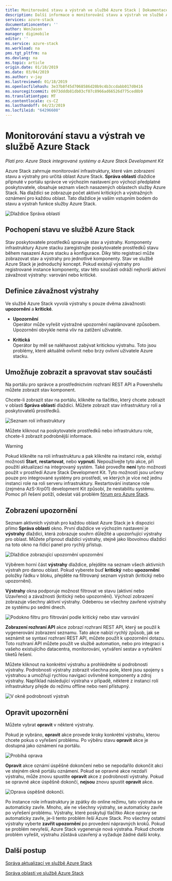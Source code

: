 ```yaml
---
title: Monitorování stavu a výstrah ve službě Azure Stack | Dokumentace Microsoftu
description: Další informace o monitorování stavu a výstrah ve službě Azure Stack.
services: azure-stack
documentationcenter: ''
author: WenJason
manager: digimobile
editor: ''
ms.service: azure-stack
ms.workload: na
pms.tgt_pltfrm: na
ms.devlang: na
ms.topic: article
origin.date: 01/18/2019
ms.date: 03/04/2019
ms.author: v-jay
ms.lastreviewed: 01/18/2019
ms.openlocfilehash: 3e37b8f45d7068586d20b9c4b3ccdabb017d0416
ms.sourcegitcommit: 0973dddb81db03cf07c8966ad66526d775ced8b9
ms.translationtype: MT
ms.contentlocale: cs-CZ
ms.lasthandoff: 04/23/2019
ms.locfileid: "64296608"
---
```

# <a name="monitor-health-and-alerts-in-azure-stack"></a>Monitorování stavu a výstrah ve službě Azure Stack

*Platí pro: Azure Stack integrované systémy a Azure Stack Development Kit*

Azure Stack zahrnuje monitorování infrastruktury, které vám zobrazení stavu a výstrahy pro určitá oblast Azure Stack. **Správa oblastí** dlaždice připnuté v portálu správce ve výchozím nastavení pro výchozí předplatné poskytovatele, obsahuje seznam všech nasazených oblastech služby Azure Stack. Na dlaždici se zobrazuje počet aktivní kritických a výstražných oznámení pro každou oblast. Tato dlaždice je vaším vstupním bodem do stavu a výstrah funkce služby Azure Stack.

![Dlaždice Správa oblastí](media/azure-stack-monitor-health/image1.png)

## <a name="understand-health-in-azure-stack"></a>Pochopení stavu ve službě Azure Stack

Stav poskytovatele prostředků spravuje stav a výstrahy. Komponenty infrastruktury Azure stacku zaregistrujte poskytovatele prostředků stavu během nasazení Azure stacku a konfigurace. Díky této registraci může zobrazovat stav a výstrahy pro jednotlivé komponenty. Stav ve službě Azure Stack je jednoduchý koncept. Pokud existují výstrahy pro registrované instance komponenty, stav této součásti odráží nejhorší aktivní závažnost výstrahy: varování nebo kritické.

## <a name="alert-severity-definition"></a>Definice závažnost výstrahy

Ve službě Azure Stack vyvolá výstrahy s pouze dvěma závažnosti: **upozornění** a **kritické**.

- **Upozornění**  
  Operátor může vyřešit výstražné upozornění naplánované způsobem. Upozornění obvykle nemá vliv na zatížení uživatele.

- **Kritická**  
  Operátor by měl se naléhavost zabývat kritickou výstrahu. Toto jsou problémy, které aktuálně ovlivnit nebo brzy ovlivní uživatele Azure stacku.


## <a name="view-and-manage-component-health-state"></a>Umožňuje zobrazit a spravovat stav součásti

Na portálu pro správce a prostřednictvím rozhraní REST API a Powershellu můžete zobrazit stav komponent.

Chcete-li zobrazit stav na portálu, klikněte na tlačítko, který chcete zobrazit v oblasti **Správa oblastí** dlaždici. Můžete zobrazit stav infrastruktury rolí a poskytovatelů prostředků.

![Seznam rolí infrastruktury](media/azure-stack-monitor-health/image2.png)

Můžete kliknout na poskytovatele prostředků nebo infrastrukturu role, chcete-li zobrazit podrobnější informace.

> [!WARNING]  
> Pokud klikněte na roli infrastrukturu a pak klikněte na instanci role, existují možnosti **Start**, **restartovat**, nebo **vypnutí**. Nepoužívejte tyto akce, při použití aktualizací na integrovaný systém. Také proveďte **není** tyto možnosti použít v prostředí Azure Stack Development Kit. Tyto možnosti jsou určeny pouze pro integrované systémy pro prostředí, ve kterých je více než jednu instanci role na roli serveru infrastruktury. Restartování instance role (zejména AzS-Xrp01) development Kit způsobí, že nestabilitu systému. Pomoc při řešení potíží, odeslat váš problém [fórum pro Azure Stack](https://aka.ms/azurestackforum).
>

## <a name="view-alerts"></a>Zobrazení upozornění

Seznam aktivních výstrah pro každou oblast Azure Stack je k dispozici přímo **Správa oblastí** okno. První dlaždice ve výchozím nastavení je **výstrahy** dlaždici, která zobrazuje souhrn důležité a upozorňující výstrahy pro oblast. Můžete připnout dlaždici výstrahy, stejně jako libovolnou dlaždici na toto okno na řídicí panel pro rychlý přístup.

![Dlaždice zobrazující upozornění upozornění](media/azure-stack-monitor-health/image3.png)

Výběrem horní část **výstrahy** dlaždice, přejděte na seznam všech aktivních výstrah pro danou oblast. Pokud vyberete buď **kritický** nebo **upozornění** položky řádku v bloku, přejděte na filtrovaný seznam výstrah (kritický nebo upozornění). 

**Výstrahy** okna podporuje možnost filtrovat ve stavu (aktivní nebo Uzavřeno) a závažnosti (kritický nebo upozornění). Výchozí zobrazení zobrazuje všechny aktivní výstrahy. Odeberou se všechny zavřené výstrahy ze systému po sedmi dnech.

![Podokno filtru pro filtrování podle kritický nebo stav varování](media/azure-stack-monitor-health/alert-view.png)

**Zobrazení rozhraní API** akce zobrazí rozhraní REST API, který se použil k vygenerování zobrazení seznamu. Tato akce nabízí rychlý způsob, jak se seznámit se syntaxí rozhraní REST API, můžete použít k upozornění dotazu. Toto rozhraní API můžete použít ve službě automation, nebo pro integraci s vašeho existujícího datacentra, monitorování, vytváření sestav a vytváření tiketů řešení.

Můžete kliknout na konkrétní výstrahu a prohlédněte si podrobnosti výstrahy. Podrobnosti výstrahy zobrazit všechna pole, které jsou spojeny s výstrahou a umožňují rychlou navigaci ovlivněné komponenty a zdroj výstrahy. Například následující výstraha v případě, některé z instancí rolí infrastruktury přejde do režimu offline nebo není přístupný.  

![V okně podrobností výstrah](media/azure-stack-monitor-health/alert-detail.png)

## <a name="repair-alerts"></a>Opravit upozornění

Můžete vybrat **opravit** v některé výstrahy.

Pokud je vybráno, **opravit** akce provede kroky konkrétní výstrahu, kterou chcete pokus o vyřešení problému. Po výběru stavu **opravit** akce je dostupná jako oznámení na portálu.

![Probíhá oprava](media/azure-stack-monitor-health/repair-in-progress.png)

**Opravit** akce oznámí úspěšné dokončení nebo se nepodařilo dokončit akci ve stejném okně portálu oznámení.  Pokud se opravné akce nezdaří výstrahu, může znovu spustíte **opravit** akce z podrobností výstrahy. Pokud se opravné akce úspěšně dokončí, **nejsou** znovu spustit **opravit** akce.

![Oprava úspěšně dokončí.](media/azure-stack-monitor-health/repair-completed.png)

Po instance role infrastruktury je zpátky do online režimu, tato výstraha se automaticky zavře. Mnoho, ale ne všechny výstrahy, se automaticky zavře po vyřešení problému. Výstrahy, které poskytují tlačítko Akce opravy se automaticky zavře, je-li tento problém řeší Azure Stack.  Pro všechny ostatní výstrahy vyberte **zavřít upozornění** po provedení nápravných kroků. Pokud se problém nevyřeší, Azure Stack vygeneruje nová výstraha. Pokud chcete problém vyřešit, výstrahu zůstává uzavřený a vyžaduje žádné další kroky.

## <a name="next-steps"></a>Další postup

[Správa aktualizací ve službě Azure Stack](azure-stack-updates.md)

[Správa oblastí ve službě Azure Stack](azure-stack-region-management.md)

<!-- Update_Description: wording update -->